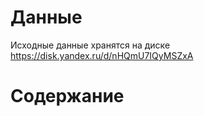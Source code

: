# Данные

Исходные данные хранятся на диске https://disk.yandex.ru/d/nHQmU7IQyMSZxA

# Содержание


